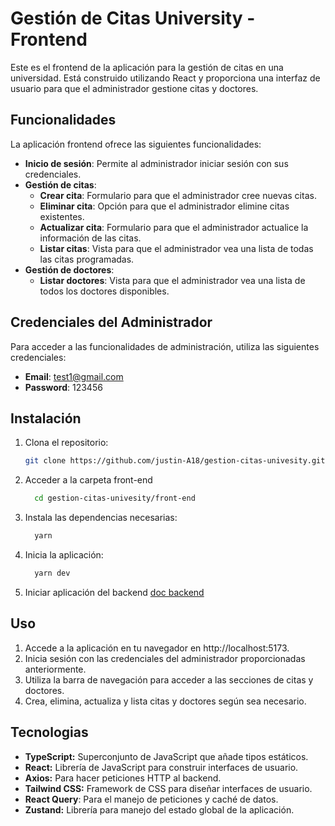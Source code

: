 # Gestión de Citas University - Frontend

Este es el frontend de la aplicación para la gestión de citas en una universidad. Está construido utilizando React y proporciona una interfaz de usuario para que el administrador gestione citas y doctores.

## Funcionalidades

La aplicación frontend ofrece las siguientes funcionalidades:

- **Inicio de sesión**: Permite al administrador iniciar sesión con sus credenciales.
- **Gestión de citas**:
  - **Crear cita**: Formulario para que el administrador cree nuevas citas.
  - **Eliminar cita**: Opción para que el administrador elimine citas existentes.
  - **Actualizar cita**: Formulario para que el administrador actualice la información de las citas.
  - **Listar citas**: Vista para que el administrador vea una lista de todas las citas programadas.
- **Gestión de doctores**:
  - **Listar doctores**: Vista para que el administrador vea una lista de todos los doctores disponibles.

## Credenciales del Administrador

Para acceder a las funcionalidades de administración, utiliza las siguientes credenciales:

- **Email**: test1@gmail.com
- **Password**: 123456

## Instalación

1. Clona el repositorio:

   ```bash
   git clone https://github.com/justin-A18/gestion-citas-univesity.git
2. Acceder a la carpeta front-end
   ```bash
     cd gestion-citas-univesity/front-end
3. Instala las dependencias necesarias:
   ```bash
     yarn
4. Inicia la aplicación:
   ```bash
     yarn dev
5. Iniciar aplicación del backend
   [doc backend](https://github.com/justin-A18/gestion-citas-univesity/tree/main/back-end)

## Uso
1. Accede a la aplicación en tu navegador en http://localhost:5173.
2. Inicia sesión con las credenciales del administrador proporcionadas anteriormente.
3. Utiliza la barra de navegación para acceder a las secciones de citas y doctores.
4. Crea, elimina, actualiza y lista citas y doctores según sea necesario.

## Tecnologias
- **TypeScript:** Superconjunto de JavaScript que añade tipos estáticos.
- **React:** Librería de JavaScript para construir interfaces de usuario.
- **Axios:** Para hacer peticiones HTTP al backend.
- **Tailwind CSS:** Framework de CSS para diseñar interfaces de usuario.
- **React Query**: Para el manejo de peticiones y caché de datos.
- **Zustand:** Librería para manejo del estado global de la aplicación.
